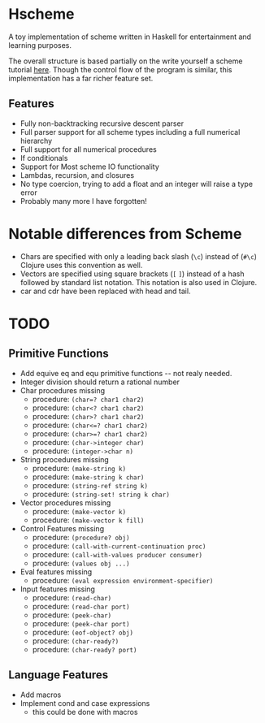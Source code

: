 Hscheme
=======
A toy implementation of scheme written in Haskell for entertainment and
learning purposes.

The overall structure is based partially on the write yourself a scheme tutorial
[here](http://en.wikibooks.org/wiki/Category:Write_Yourself_a_Scheme_in_48_Hours).
Though the control flow of the program is similar, this implementation has a
far richer feature set.

Features
--------
- Fully non-backtracking recursive descent parser
- Full parser support for all scheme types including a full numerical hierarchy
- Full support for all numerical procedures
- If conditionals
- Support for Most scheme IO functionality
- Lambdas, recursion, and closures
- No type coercion, trying to add a float and an integer will raise a type
  error
- Probably many more I have forgotten!

Notable differences from Scheme
===============================
- Chars are specified with only a leading back slash (`\c`) instead of (`#\c`)
  Clojure uses this convention as well.
- Vectors are specified using square brackets (`[` `]`) instead of a hash
  followed by standard list notation. This notation is also used in Clojure.
- car and cdr have been replaced with head and tail.

TODO
====

Primitive Functions
-------------------
+ Add equive eq and equ primitive functions -- not realy needed.
+ Integer division should return a rational number
+ Char procedures missing
    - procedure:  `(char=? char1 char2)`
    - procedure:  `(char<? char1 char2)`
    - procedure:  `(char>? char1 char2)`
    - procedure:  `(char<=? char1 char2)`
    - procedure:  `(char>=? char1 char2)`
    - procedure:  `(char->integer char)`
    - procedure:  `(integer->char n)`
+ String procedures missing
    - procedure:  `(make-string k)`
    - procedure:  `(make-string k char)`
    - procedure:  `(string-ref string k)`
    - procedure:  `(string-set! string k char)`
+ Vector procedures missing
    - procedure:  `(make-vector k)`
    - procedure:  `(make-vector k fill)`
+ Control Features missing
    - procedure:  `(procedure? obj)`
    - procedure:  `(call-with-current-continuation proc)`
    - procedure:  `(call-with-values producer consumer)`
    - procedure:  `(values obj ...)`
+ Eval features missing
    - procedure:  `(eval expression environment-specifier)`
+ Input features missing
    - procedure:  `(read-char)`
    - procedure:  `(read-char port)`
    - procedure:  `(peek-char)`
    - procedure:  `(peek-char port)`
    - procedure:  `(eof-object? obj)`
    - procedure:  `(char-ready?)`
    - procedure:  `(char-ready? port)`

Language Features
-----------------
+ Add macros
+ Implement cond and case expressions
    - this could be done with macros
